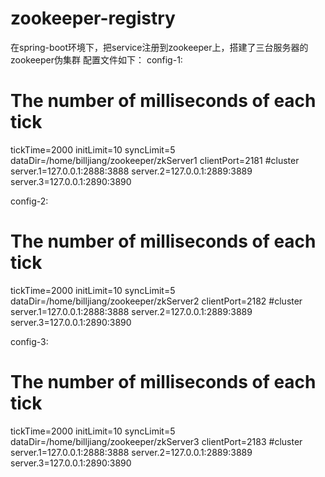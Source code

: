 # zookeeper-registry
在spring-boot环境下，把service注册到zookeeper上，搭建了三台服务器的zookeeper伪集群
配置文件如下：
config-1:
# The number of milliseconds of each tick
tickTime=2000
initLimit=10
syncLimit=5
dataDir=/home/billjiang/zookeeper/zkServer1
clientPort=2181
#cluster
server.1=127.0.0.1:2888:3888
server.2=127.0.0.1:2889:3889
server.3=127.0.0.1:2890:3890

config-2:
# The number of milliseconds of each tick
tickTime=2000
initLimit=10
syncLimit=5
dataDir=/home/billjiang/zookeeper/zkServer2
clientPort=2182
#cluster
server.1=127.0.0.1:2888:3888
server.2=127.0.0.1:2889:3889
server.3=127.0.0.1:2890:3890

config-3:
# The number of milliseconds of each tick
tickTime=2000
initLimit=10
syncLimit=5
dataDir=/home/billjiang/zookeeper/zkServer3
clientPort=2183
#cluster
server.1=127.0.0.1:2888:3888
server.2=127.0.0.1:2889:3889
server.3=127.0.0.1:2890:3890
